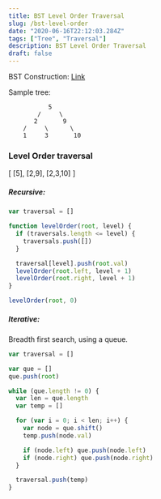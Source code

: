 ```yaml
---
title: BST Level Order Traversal
slug: /bst-level-order
date: "2020-06-16T22:12:03.284Z"
tags: ["Tree", "Traversal"]
description: BST Level Order Traversal
draft: false
---
```


BST Construction: [Link](https://dontforgetagain.netlify.app/bst)

Sample tree:

```
           5
        /     \
       2       9
    /     \      \
    1     3       10
```

### Level Order traversal

[
[5],
[2,9],
[2,3,10]
]

##### Recursive:

```javascript
var traversal = []

function levelOrder(root, level) {
  if (traversals.length <= level) {
    traversals.push([])
  }

  traversal[level].push(root.val)
  levelOrder(root.left, level + 1)
  levelOrder(root.right, level + 1)
}

levelOrder(root, 0)
```

##### Iterative:

Breadth first search, using a queue.

```javascript
var traversal = []

var que = []
que.push(root)

while (que.length != 0) {
  var len = que.length
  var temp = []

  for (var i = 0; i < len; i++) {
    var node = que.shift()
    temp.push(node.val)

    if (node.left) que.push(node.left)
    if (node.right) que.push(node.right)
  }

  traversal.push(temp)
}
```
